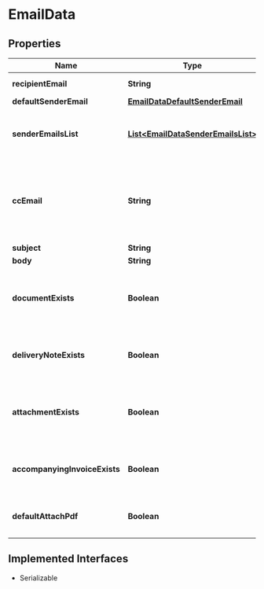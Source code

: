 

# EmailData



## Properties

Name | Type | Description | Notes
------------ | ------------- | ------------- | -------------
**recipientEmail** | **String** | Recipient&#39;s email | 
**defaultSenderEmail** | [**EmailDataDefaultSenderEmail**](EmailDataDefaultSenderEmail.md) |  | 
**senderEmailsList** | [**List&lt;EmailDataSenderEmailsList&gt;**](EmailDataSenderEmailsList.md) | List of all emails from which the document can be sent | 
**ccEmail** | **String** | By default is the logged company email. This is the email address to which a copy will be sent. | 
**subject** | **String** | Email subject | 
**body** | **String** | Email body | 
**documentExists** | **Boolean** | If the document is not a delivery note, this flag will be set to true | 
**deliveryNoteExists** | **Boolean** | If the document is a delivery note, this flag will be set to true | 
**attachmentExists** | **Boolean** | If the document has one or more attachments, this flag will be set to true | 
**accompanyingInvoiceExists** | **Boolean** | If an accompanying invoice exists, this flag will be set to true | 
**defaultAttachPdf** | **Boolean** | If a pdf is attached, this flag will be set to true | 


## Implemented Interfaces

* Serializable


